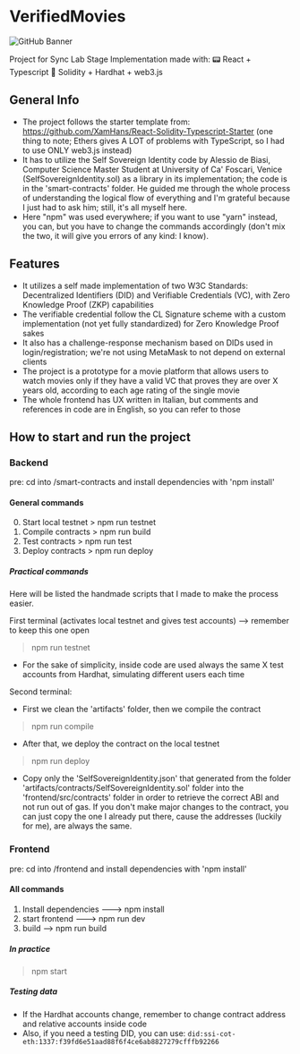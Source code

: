 # VerifiedMovies

![GitHub Banner](https://user-images.githubusercontent.com/40567147/159485872-7f63766a-3c91-48dc-aa37-fb5894232acc.png)

Project for Sync Lab Stage Implementation made with:
:pager: React + Typescript
:page_with_curl: Solidity + Hardhat + web3.js

## General Info

- The project follows the starter template from: <https://github.com/XamHans/React-Solidity-Typescript-Starter>
(one thing to note; Ethers gives A LOT of problems with TypeScript, so I had to use ONLY web3.js instead)
- It has to utilize the Self Sovereign Identity code by Alessio de Biasi, Computer Science Master Student at University of Ca' Foscari, Venice (SelfSovereignIdentity.sol) as a library in its implementation; the code is in the 'smart-contracts' folder.
He guided me through the whole process of understanding the logical flow of everything and I'm grateful because I just had to ask him; still, it's all myself here.
- Here "npm" was used everywhere; if you want to use "yarn" instead, you can, but you have to change the commands accordingly (don't mix the two, it will give you errors of any kind: I know).

## Features

- It utilizes a self made implementation of two W3C Standards: Decentralized Identifiers (DID) and Verifiable Credentials (VC), with Zero Knowledge Proof (ZKP) capabilities
- The verifiable credential follow the CL Signature scheme with a custom implementation (not yet fully standardized) for Zero Knowledge Proof sakes
- It also has a challenge-response mechanism based on DIDs used in login/registration; we're not using MetaMask to not depend on external clients
- The project is a prototype for a movie platform that allows users to watch movies only if they have a valid VC that proves they are over X years old, according to each age rating of the single movie
- The whole frontend has UX written in Italian, but comments and references in code are in English, so you can refer to those

## How to start and run the project

### Backend

pre: cd into /smart-contracts and install dependencies with 'npm install'

#### General commands

0) Start local testnet > npm run testnet
1) Compile contracts > npm run build
2) Test contracts > npm run test
3) Deploy contracts > npm run deploy

##### Practical commands

Here will be listed the handmade scripts that I made to make the process easier.

First terminal (activates local testnet and gives test accounts) --> remember to keep this one open
> npm run testnet

- For the sake of simplicity, inside code are used always the same X test accounts from Hardhat, simulating different users each time

Second terminal:

- First we clean the 'artifacts' folder, then we compile the contract

> npm run compile

- After that, we deploy the contract on the local testnet

> npm run deploy

- Copy only the 'SelfSovereignIdentity.json' that generated from the folder 'artifacts/contracts/SelfSovereignIdentity.sol' folder into the 'frontend/src/contracts' folder in order to retrieve the correct ABI and not run out of gas.
If you don't make major changes to the contract, you can just copy the one I already put there, cause the addresses (luckily for me),
are always the same.

### Frontend

pre: cd into /frontend and install dependencies with 'npm install'

#### All commands

1) Install dependencies ---> npm install
2) start frontend ---> npm run dev
3) build --> npm run build

##### In practice

> npm start

##### Testing data

- If the Hardhat accounts change, remember to change contract address and relative accounts inside code
- Also, if you need a testing DID, you can use: ```did:ssi-cot-eth:1337:f39fd6e51aad88f6f4ce6ab8827279cfffb92266```
